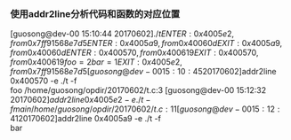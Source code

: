 ### 使用addr2line分析代码和函数的对应位置

[guosong@dev-00 15:10:44 20170602]$./t
ENTER: 0x4005e2, from 0x7ff91568e7d5
ENTER: 0x4005a9, from 0x40060d
EXIT:  0x4005a9, from 0x40060d
ENTER: 0x400570, from 0x400619
EXIT:  0x400570, from 0x400619
foo=2 bar=1
EXIT:  0x4005e2, from 0x7ff91568e7d5
[guosong@dev-00 15:10:45 20170602]$addr2line 0x400570 -e ./t -f         
foo
/home/guosong/opdir/20170602/t.c:3
[guosong@dev-00 15:12:32 20170602]$addr2line  0x4005e2 -e ./t -f         
main
/home/guosong/opdir/20170602/t.c:11
[guosong@dev-00 15:12:41 20170602]$addr2line 0x4005a9 -e ./t -f          
bar
